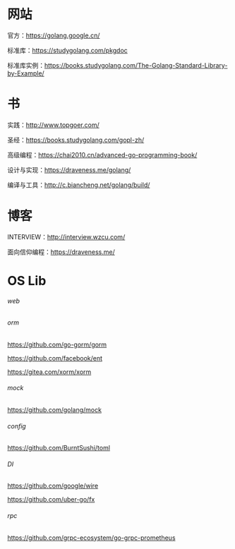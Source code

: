 # 网站

官方：https://golang.google.cn/

标准库：https://studygolang.com/pkgdoc

标准库实例：https://books.studygolang.com/The-Golang-Standard-Library-by-Example/

# 书

实践：http://www.topgoer.com/

圣经：https://books.studygolang.com/gopl-zh/

高级编程：https://chai2010.cn/advanced-go-programming-book/

设计与实现：https://draveness.me/golang/

编译与工具：http://c.biancheng.net/golang/build/

# 博客

INTERVIEW：http://interview.wzcu.com/

面向信仰编程：https://draveness.me/

# OS Lib

###### web



###### orm

https://github.com/go-gorm/gorm

https://github.com/facebook/ent

https://gitea.com/xorm/xorm

###### mock

https://github.com/golang/mock

###### config

https://github.com/BurntSushi/toml


###### DI

https://github.com/google/wire

https://github.com/uber-go/fx

###### rpc

https://github.com/grpc-ecosystem/go-grpc-prometheus